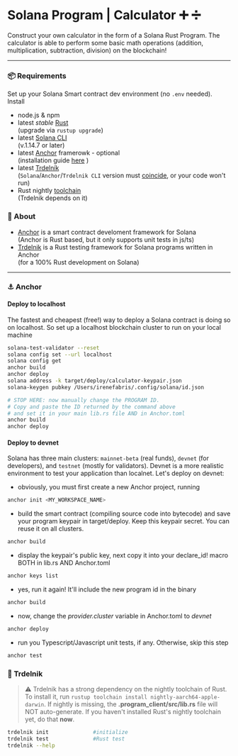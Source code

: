 # Solana Program | Calculator :heavy_plus_sign: :heavy_division_sign:
Construct your own calculator  in the form of a Solana Rust Program. The calculator is able to perform some basic math operations (addition, multiplication, subtraction, division) on the blockchain!

---

### :package: Requirements
Set up your Solana Smart contract dev environment (no `.env` needed). Install

 - node.js & npm
 - latest *stable* [Rust](https://rustup.rs/) <br/>
   (upgrade via `rustup upgrade`)
 - latest [Solana CLI](https://docs.solana.com/cli/install-solana-cli-tools) <br/>
   (v.1.14.7 or later)
 - latest [Anchor](https://www.anchor-lang.com/) framerowk - optional <br/>
   (installation guide [here](https://book.anchor-lang.com/getting_started/installation.html?search=#anchor) )
 - latest [Trdelník](https://github.com/Ackee-Blockchain/trdelnik) <br/>
   (`Solana`/`Anchor`/`Trdelnik CLI` version must [coincide](https://github.com/Ackee-Blockchain/trdelnik#supported-versions), or your code won't run)
 - Rust nightly [toolchain](https://rust-lang.github.io/rustup/concepts/toolchains.html) <br/>
   (Trdelnik depends on it)


### :mag_right: About 
- [Anchor](https://www.anchor-lang.com/) is a smart contract develoment framework for Solana <br/>
  (Anchor is Rust based, but it only supports unit tests in js/ts)
- [Trdelnik](https://github.com/Ackee-Blockchain/trdelnik) is a Rust testing framework for Solana programs written in Anchor <br/>
  (for a 100% Rust development on Solana)


---

### :anchor: Anchor

#### Deploy to localhost
The fastest and cheapest (free!) way to deploy a Solana contract is doing so on localhost. So set up a localhost blockchain cluster to run on your local machine
```bash
solana-test-validator --reset                                                 # setup a localhost blockchain cluster
solana config set --url localhost                                             # set RPC URL to localhost
solana config get                                                             # check settings
anchor build                                                                  # build contract    
anchor deploy                                                                 # deploy contract
solana address -k target/deploy/calculator-keypair.json                       # set keypair path
solana-keygen pubkey /Users/irenefabris/.config/solana/id.json                # fetch program pubkey

# STOP HERE: now manually change the PROGRAM ID. 
# Copy and paste the ID returned by the command above
# and set it in your main lib.rs file AND in Anchor.toml
anchor build                                                                  # rebuild the contract with the correct program id
anchor deploy                                                                 # redeploy the contract with the correct program id
```

#### Deploy to devnet
Solana has three main clusters: `mainnet-beta` (real funds), `devnet` (for developers), and `testnet` (mostly for validators). Devnet is a more realistic environment to test your application than localnet. Let's deploy on devnet:

 - obviously, you must first create a new Anchor project, running
```bash
anchor init <MY_WORKSPACE_NAME>
```

 - build the smart contract (compiling source code into bytecode) and save your program keypair in target/deploy. Keep this keypair secret. You can reuse it on all clusters.
```bash
anchor build
```     

 - display the keypair's public key, next copy it into your declare_id! macro BOTH in lib.rs AND Anchor.toml
```bash
anchor keys list 
```                                 

 - yes, run it again! It'll include the new program id in the binary
```bash
anchor build    
```

 - now, change the *provider.cluster* variable in Anchor.toml to *devnet*
```bash
anchor deploy
```

 - run you Typescript/Javascript unit tests, if any. Otherwise, skip this step
 ```bash
 anchor test
 ```


### :pretzel: Trdelnik
> :warning: Trdelnik has a strong dependency on the nightly toolchain of Rust. To install it, run `rustup toolchain install nightly-aarch64-apple-darwin`. If nightly is missing, the **.program_client/src/lib.rs** file will NOT auto-generate. If you haven't installed Rust's nightly toolchain yet, do that **now**.

```bash
trdelnik init              #initialize
trdelnik test              #Rust test
trdelnik --help            
```